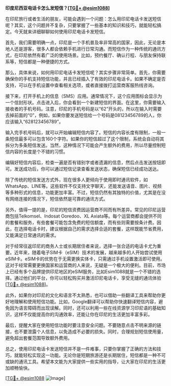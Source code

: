 **印度尼西亚电话卡怎么发短信？[[TG💪+ @esim1088](https://t.me/s/esim1088)]**

在印尼旅行或者生活的朋友，可能会遇到一个问题：怎么用印尼电话卡发送短信呢？其实，这个问题并不复杂，只要掌握了一些基本的知识和技巧，就能轻松搞定。今天就来详细聊聊如何使用印尼电话卡发短信。

首先，我们需要明确一点，印尼是一个手机普及率非常高的国家，因此，无论是本地人还是游客，很多人都会依赖手机进行日常沟通。而短信作为一种传统的通讯方式，在印尼依然有着广泛的使用场景。比如，预约餐厅、确认行程、与朋友保持联系等，短信都是一种便捷的方式。

那么，具体来说，如何用印尼电话卡发短信呢？其实步骤非常简单。首先，你需要确保你的手机支持短信功能，并且已经插入了有效的印尼电话卡。如果不确定是否支持，可以在手机设置中查看相关选项，或者直接拨打运营商客服热线咨询。

接下来，打开手机上的信息（SMS）应用。通常情况下，这个应用图标会显示为一个信封形状。点击进入后，你会看到一个新建短信的界面。在这里，你需要输入接收者的手机号码。注意，印尼的手机号码是以“62”开头的，所以在输入时需要去掉前面的“0”，例如，如果你要发送短信给一个号码是08123456789的人，你应该输入“628123456789”。

输入完手机号码后，就可以开始编辑短信内容了。短信的内容长度有限制，一般一条短信最多可以包含160个字符。如果你的短信超过了这个限制，系统会自动将其拆分为多条短信发送。当然，这种情况下可能会产生额外的费用，所以尽量控制短信内容的长度是个不错的习惯。

编辑好短信内容后，检查一遍是否有错别字或者遗漏的信息，然后点击发送按钮即可。发送成功后，你可以通过短信记录查看发送状态，确保短信已经成功送达。

除了传统的短信发送方式外，现在很多人更倾向于使用即时通讯软件，如WhatsApp、LINE等。这些软件不仅支持文字聊天，还能发送语音、图片、视频等多种形式的信息，功能更加丰富。不过，短信仍然有其独特的价值，尤其是在没有网络连接的情况下，短信依然是可靠的通讯方式。

另外，值得一提的是，印尼的短信资费因运营商不同而有所差异。常见的印尼运营商包括Telkomsel、Indosat Ooredoo、XL Axiata等。每个运营商都会提供不同的套餐和服务，有些套餐可能包含免费的短信额度，而有些则需要按条计费。因此，在选择电话卡时，建议根据自己的需求选择合适的套餐，这样既能节省费用，又能满足日常通讯的需求。

对于经常往返印尼的商务人士或长期居住者来说，选择一张合适的电话卡尤为重要。近年来，随着电子SIM卡（eSIM）技术的发展，越来越多的人开始尝试使用eSIM卡。eSIM卡的优势在于无需更换实体卡，只需通过手机设置激活即可使用。这对于经常需要更换国家和运营商的人来说，无疑是一个极大的便利。目前，市场上已经有多个品牌提供印尼地区的eSIM服务，比如Esim1088就是一个不错的选择。通过他们的平台，你可以轻松购买并激活印尼电话卡，享受无缝的通讯体验[[TG💪+ @esim1088](https://t.me/s/esim1088)]。

此外，如果你对印尼的文化和语言不太熟悉，也可以借助一些翻译工具来帮助你更好地理解和使用短信功能。比如，Google翻译可以帮助你快速翻译短信内容，避免因为语言障碍而出现误解。同时，还可以利用一些在线资源学习印尼语的基础知识，这样不仅能提高你的沟通效率，还能让你在印尼的生活更加丰富多彩。

最后，提醒大家在使用短信功能时要注意安全问题。不要随意点击不明来源的链接，也不要泄露个人信息，以免造成不必要的损失。同时，合理规划短信使用量，避免超出套餐范围导致额外费用。

总之，使用印尼电话卡发送短信并不是一件难事，只要你掌握了正确的方法和技巧，就能轻松实现这一功能。无论你是短期旅游还是长期居住，短信都是一种不可或缺的通讯工具。希望本文能为大家提供一些实用的指导，让大家在印尼的生活更加顺畅愉快。

[[TG💪+ @esim1088](https://t.me/s/esim1088) ![Image](https://i.postimg.cc/4NQfJmqS/Snipaste-2025-05-13-00-14-12.png)]